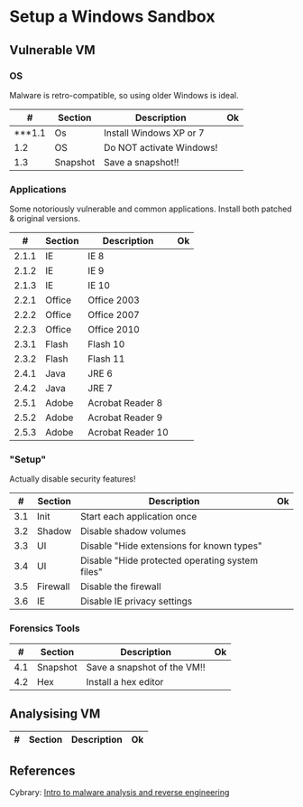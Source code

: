 # Setup a Windows Sandbox

## Vulnerable VM

### OS

Malware is retro-compatible, so using older Windows is ideal.

| #       | Section  | Description                                        | Ok |
| ------- | -------- | -------------------------------------------------- | -- |
| ***1.1     | Os       | Install Windows XP or 7                            |    |
| 1.2     | OS       | Do NOT activate Windows!                           |    |
| 1.3     | Snapshot | Save a snapshot!!                                  |    |

### Applications

Some notoriously vulnerable and common applications.
Install both patched & original versions.

| #       | Section | Description                                         | Ok |
| ------- | ------- | --------------------------------------------------- | -- |
| 2.1.1   | IE      | IE 8                                                |    |
| 2.1.2   | IE      | IE 9                                                |    |
| 2.1.3   | IE      | IE 10                                               |    |
| 2.2.1   | Office  | Office 2003                                         |    |
| 2.2.2   | Office  | Office 2007                                         |    |
| 2.2.3   | Office  | Office 2010                                         |    |
| 2.3.1   | Flash   | Flash 10                                            |    |
| 2.3.2   | Flash   | Flash 11                                            |    |
| 2.4.1   | Java    | JRE 6                                               |    |
| 2.4.2   | Java    | JRE 7                                               |    |
| 2.5.1   | Adobe   | Acrobat Reader 8                                    |    |
| 2.5.2   | Adobe   | Acrobat Reader 9                                    |    |
| 2.5.3   | Adobe   | Acrobat Reader 10                                   |    |

### "Setup"

Actually disable security features!

| #       | Section    | Description                                      | Ok |
| ------- | ---------- | ------------------------------------------------ | -- |
| 3.1     | Init       | Start each application once                      |    |
| 3.2     | Shadow     | Disable shadow volumes                           |    |
| 3.3     | UI         | Disable "Hide extensions for known types"        |    |
| 3.4     | UI         | Disable "Hide protected operating system files"  |    |
| 3.5     | Firewall   | Disable the firewall                             |    |
| 3.6     | IE         | Disable IE privacy settings                      |    |

### Forensics Tools

| #       | Section  | Description                                        | Ok |
| ------- | -------- | -------------------------------------------------- | -- |
| 4.1     | Snapshot | Save a snapshot of the VM!!                        |    |
| 4.2     | Hex      | Install a hex editor                               |    |

## Analysising VM

| #       | Section | Description                                         | Ok |
| ------- | ------- | --------------------------------------------------- | -- |

## References

Cybrary: [Intro to malware analysis and reverse engineering](https://cybrary.it)
